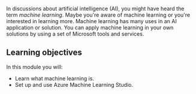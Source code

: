 In discussions about artificial intelligence (AI), you might have heard the term *machine learning*. Maybe you're aware of machine learning or you're interested in learning more. Machine learning has many uses in an AI application or solution. You can apply machine learning in your own solutions by using a set of Microsoft tools and services.

## Learning objectives

In this module you will:

- Learn what machine learning is.
- Set up and use Azure Machine Learning Studio.